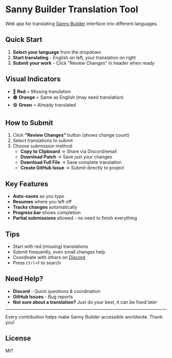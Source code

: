 # Sanny Builder Translation Tool

Web app for translating [Sanny Builder](https://sannybuilder.com/) interface into different languages.

## Quick Start

1. **Select your language** from the dropdown
2. **Start translating** - English on left, your translation on right
3. **Submit your work** - Click "Review Changes" in header when ready

## Visual Indicators

- 🔴 **Red** = Missing translation
- 🟠 **Orange** = Same as English (may need translation)
- 🟢 **Green** = Already translated

## How to Submit

1. Click **"Review Changes"** button (shows change count)
2. Select translations to submit
3. Choose submission method:
   - **Copy to Clipboard** → Share via Discord/email
   - **Download Patch** → Save just your changes
   - **Download Full File** → Save complete translation
   - **Create GitHub Issue** → Submit directly to project

## Key Features

- **Auto-saves** as you type
- **Resumes** where you left off
- **Tracks changes** automatically
- **Progress bar** shows completion
- **Partial submissions** allowed - no need to finish everything

## Tips

- Start with red (missing) translations
- Submit frequently, even small changes help
- Coordinate with others on [Discord](https://discord.gg/BxV8pGk)
- Press `Ctrl+F` to search

## Need Help?

- **Discord** - Quick questions & coordination
- **GitHub Issues** - Bug reports
- **Not sure about a translation?** Just do your best, it can be fixed later

---

Every contribution helps make Sanny Builder accessible worldwide. Thank you!

## License

MIT